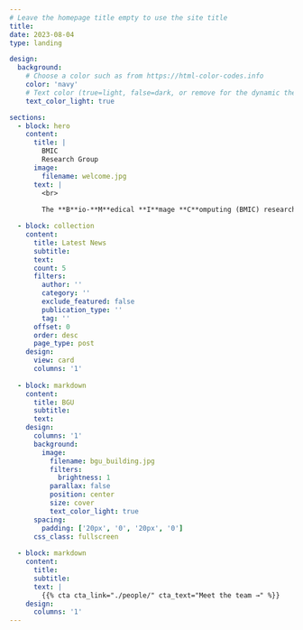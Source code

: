 ```yaml
---
# Leave the homepage title empty to use the site title
title:
date: 2023-08-04
type: landing

design:
  background:
    # Choose a color such as from https://html-color-codes.info
    color: 'navy'
    # Text color (true=light, false=dark, or remove for the dynamic theme color).
    text_color_light: true

sections:
  - block: hero
    content:
      title: |
        BMIC
        Research Group
      image:
        filename: welcome.jpg
      text: |
        <br>
        
        The **B**io-**M**edical **I**mage **C**omputing (BMIC) research combines computer vision and bio-medical image analysis (MRI, CT, Cell microscopy, etc.) . The lab is lead by Prof. Tammy Riklin Raviv.

  - block: collection
    content:
      title: Latest News
      subtitle:
      text:
      count: 5
      filters:
        author: ''
        category: ''
        exclude_featured: false
        publication_type: ''
        tag: ''
      offset: 0
      order: desc
      page_type: post
    design:
      view: card
      columns: '1'
  
  - block: markdown
    content:
      title: BGU
      subtitle: 
      text:
    design:
      columns: '1'
      background:
        image: 
          filename: bgu_building.jpg
          filters:
            brightness: 1
          parallax: false
          position: center
          size: cover
          text_color_light: true
      spacing:
        padding: ['20px', '0', '20px', '0']
      css_class: fullscreen
  
  - block: markdown
    content:
      title:
      subtitle:
      text: |
        {{% cta cta_link="./people/" cta_text="Meet the team →" %}}
    design:
      columns: '1'
---
```

